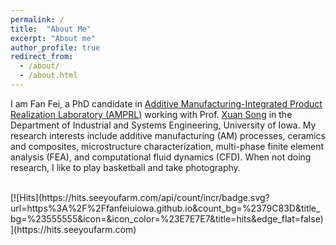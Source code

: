 ```yaml
---
permalink: /
title:  "About Me"
excerpt: "About me"
author_profile: true
redirect_from: 
  - /about/
  - /about.html
---
```


I am Fan Fei, a PhD candidate in [Additive Manufacturing-Integrated Product Realization Laboratory (AMPRL)](http://user.engineering.uiowa.edu/~xuasong/index.html) working with Prof. [Xuan Song](https://engineering.uiowa.edu/people/xuan-song) in the Department of Industrial and Systems Engineering, University of Iowa. My research interests include additive manufacturing (AM) processes, ceramics and composites, microstructure characterization, multi-phase finite element analysis (FEA), and computational fluid dynamics (CFD). When not doing research, I like to play basketball and take photography.

<br/>
[![Hits](https://hits.seeyoufarm.com/api/count/incr/badge.svg?url=https%3A%2F%2Ffanfeiuiowa.github.io&count_bg=%2379C83D&title_bg=%23555555&icon=&icon_color=%23E7E7E7&title=hits&edge_flat=false)](https://hits.seeyoufarm.com)